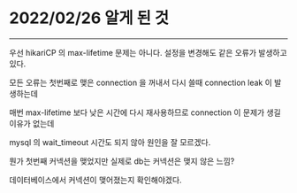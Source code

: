 # 2022/02/26 알게 된 것

---

우선 hikariCP 의 max-lifetime 문제는 아니다. 설정을 변경해도 같은 오류가 발생하고 있다.

모든 오류는 첫번째로 맺은 connection 을 꺼내서 다시 쓸때 connection leak 이 발생하는데

매번 max-lifetime 보다 낮은 시간에 다시 재사용하므로 connection 이 문제가 생길 이유가 없는데

mysql 의 wait_timeout 시간도 되지 않아 원인을 잘 모르겠다.

뭔가 첫번째 커넥션을 맺었지만 실제로 db는 커넥션은 맺지 않은 느낌?

데이터베이스에서 커넥션이 맺어졌는지 확인해야겠다.
